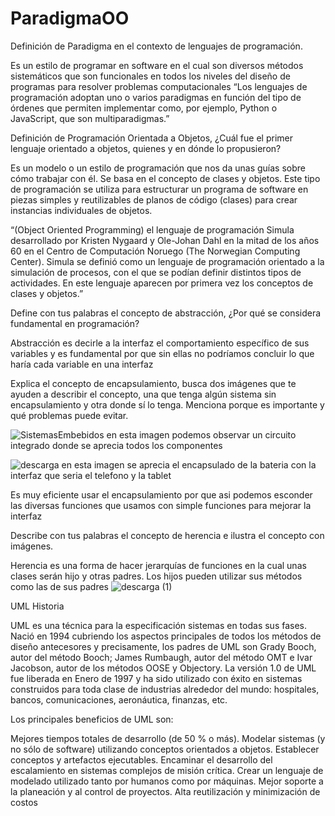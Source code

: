 # ParadigmaOO

Definición de Paradigma en el contexto de lenguajes de programación.

Es un estilo de programar en software en el cual son diversos métodos sistemáticos que son funcionales en todos los niveles del diseño de programas para resolver problemas computacionales 
“Los lenguajes de programación adoptan uno o varios paradigmas en función del tipo de órdenes que permiten implementar como, por ejemplo, Python o JavaScript, que son multiparadigmas.” 

Definición de Programación Orientada a Objetos, ¿Cuál fue el primer lenguaje orientado a objetos, quienes y en dónde lo propusieron? 

Es un modelo o un estilo de programación que nos da unas guías sobre cómo trabajar con él. Se basa en el concepto de clases y objetos. Este tipo de programación se utiliza para estructurar un programa de software en piezas simples y reutilizables de planos de código (clases) para crear instancias individuales de objetos. 

 “(Object Oriented Programming) el lenguaje de programación Simula desarrollado por Kristen Nygaard y Ole-Johan Dahl en la mitad de los años 60 en el Centro de Computación Noruego (The Norwegian Computing Center). Simula se definió como un lenguaje de programación orientado a la simulación de procesos, con el que se podían definir distintos tipos de actividades. En este lenguaje aparecen por primera vez los conceptos de clases y objetos.”

Define con tus palabras el concepto de abstracción, ¿Por qué se considera fundamental en programación? 

Abstracción es decirle a la interfaz el comportamiento específico de sus variables y es fundamental por que sin ellas no podríamos concluir lo que haría cada variable en una interfaz

Explica el concepto de encapsulamiento, busca dos imágenes que te ayuden a describir el concepto, una que tenga algún sistema sin encapsulamiento y otra donde sí lo tenga. Menciona porque es importante y qué problemas puede evitar.

![SistemasEmbebidos](https://user-images.githubusercontent.com/124205211/225523352-989515e3-5449-43d8-ba01-76996fb8de8e.png) en esta imagen podemos observar un circuito integrado donde se aprecia todos los componentes

![descarga](https://user-images.githubusercontent.com/124205211/225525481-161ef120-d238-411d-9602-9b1a2a87f56c.png)
en esta imagen se aprecia el encapsulado de la bateria con la interfaz que seria el telefono y la tablet

Es muy eficiente usar el encapsulamiento por que asi podemos esconder las diversas funciones que usamos con simple funciones para mejorar la interfaz

Describe con tus palabras el concepto de herencia e ilustra el concepto con imágenes.

Herencia es una forma de hacer jerarquías de funciones en la cual unas clases serán hijo y otras padres. Los hijos pueden utilizar sus métodos como las de sus padres
![descarga (1)](https://user-images.githubusercontent.com/124205211/225523336-db28cdc4-fdc2-4071-909f-cdf83529acc9.png)


UML Historia

UML es una técnica para la especificación sistemas en todas sus fases. Nació en 1994 cubriendo los aspectos principales de todos los métodos de diseño antecesores y precisamente, los padres de UML son Grady Booch, autor del método Booch; James Rumbaugh, autor del método OMT e Ivar Jacobson, autor de los métodos OOSE y Objectory. La versión 1.0 de UML fue liberada en Enero de 1997 y ha sido utilizado con éxito en sistemas construidos para toda clase de industrias alrededor del mundo: hospitales, bancos, comunicaciones, aeronáutica, finanzas, etc.

Los principales beneficios de UML son:

Mejores tiempos totales de desarrollo (de 50 % o más).
Modelar sistemas (y no sólo de software) utilizando conceptos orientados a objetos.
Establecer conceptos y artefactos ejecutables.
Encaminar el desarrollo del escalamiento en sistemas complejos de misión crítica.
Crear un lenguaje de modelado utilizado tanto por humanos como por máquinas.
Mejor soporte a la planeación y al control de proyectos.
Alta reutilización y minimización de costos